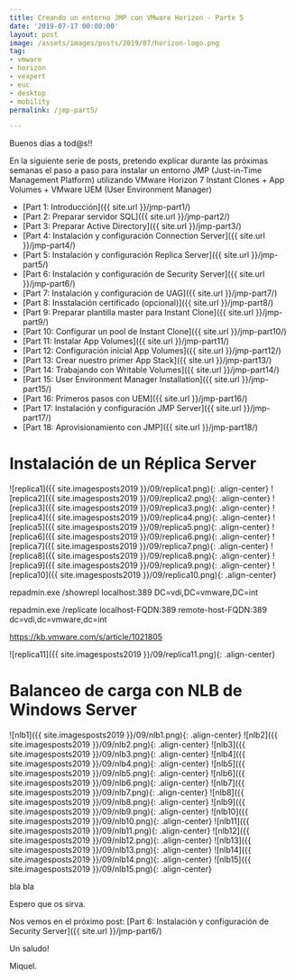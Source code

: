 ```yaml
---
title: Creando un entorno JMP con VMware Horizon - Parte 5
date: '2019-07-17 00:00:00'
layout: post
image: /assets/images/posts/2019/07/horizon-logo.png
tag:
- vmware
- horizon
- vexpert
- euc
- desktop
- mobility
permalink: /jmp-part5/

---
```


Buenos dias a tod@s!!

En la siguiente serie de posts, pretendo explicar durante las próximas semanas el paso a paso para instalar un entorno JMP (Just-in-Time Management Platform) utilizando VMware Horizon 7 Instant Clones + App Volumes + VMware UEM (User Environment Manager) 

- [Part 1: Introducción]({{ site.url }}/jmp-part1/)
- [Part 2: Preparar servidor SQL]({{ site.url }}/jmp-part2/)
- [Part 3: Preparar Active Directory]({{ site.url }}/jmp-part3/)
- [Part 4: Instalación y configuración Connection Server]({{ site.url }}/jmp-part4/)
- [Part 5: Instalación y configuración Replica Server]({{ site.url }}/jmp-part5/)
- [Part 6: Instalación y configuración de Security Server]({{ site.url }}/jmp-part6/)
- [Part 7: Instalación y configuración de UAG]({{ site.url }}/jmp-part7/)
- [Part 8: Insstalación certificado (opcional)]({{ site.url }}/jmp-part8/)
- [Part 9: Preparar plantilla master para Instant Clone]({{ site.url }}/jmp-part9/)
- [Part 10: Configurar un pool de Instant Clone]({{ site.url }}/jmp-part10/)
- [Part 11: Instalar App Volumes]({{ site.url }}/jmp-part11/)
- [Part 12: Configuración inicial App Volumes]({{ site.url }}/jmp-part12/)
- [Part 13: Crear nuestro primer App Stack]({{ site.url }}/jmp-part13/)
- [Part 14: Trabajando con Writable Volumes]({{ site.url }}/jmp-part14/)
- [Part 15: User Environment Manager Installation]({{ site.url }}/jmp-part15/)
- [Part 16: Primeros pasos con UEM]({{ site.url }}/jmp-part16/)
- [Part 17: Instalación y configuración JMP Server]({{ site.url }}/jmp-part17/)
- [Part 18: Aprovisionamiento con JMP]({{ site.url }}/jmp-part18/)

# Instalación de un Réplica Server


![replica1]({{ site.imagesposts2019 }}/09/replica1.png){: .align-center}
![replica2]({{ site.imagesposts2019 }}/09/replica2.png){: .align-center}
![replica3]({{ site.imagesposts2019 }}/09/replica3.png){: .align-center}
![replica4]({{ site.imagesposts2019 }}/09/replica4.png){: .align-center}
![replica5]({{ site.imagesposts2019 }}/09/replica5.png){: .align-center}
![replica6]({{ site.imagesposts2019 }}/09/replica6.png){: .align-center}
![replica7]({{ site.imagesposts2019 }}/09/replica7.png){: .align-center}
![replica8]({{ site.imagesposts2019 }}/09/replica8.png){: .align-center}
![replica9]({{ site.imagesposts2019 }}/09/replica9.png){: .align-center}
![replica10]({{ site.imagesposts2019 }}/09/replica10.png){: .align-center}

repadmin.exe /showrepl localhost:389 DC=vdi,DC=vmware,DC=int

repadmin.exe /replicate localhost-FQDN:389 remote-host-FQDN:389 dc=vdi,dc=vmware,dc=int

https://kb.vmware.com/s/article/1021805

![replica11]({{ site.imagesposts2019 }}/09/replica11.png){: .align-center}

# Balanceo de carga con NLB de Windows Server

![nlb1]({{ site.imagesposts2019 }}/09/nlb1.png){: .align-center}
![nlb2]({{ site.imagesposts2019 }}/09/nlb2.png){: .align-center}
![nlb3]({{ site.imagesposts2019 }}/09/nlb3.png){: .align-center}
![nlb4]({{ site.imagesposts2019 }}/09/nlb4.png){: .align-center}
![nlb5]({{ site.imagesposts2019 }}/09/nlb5.png){: .align-center}
![nlb6]({{ site.imagesposts2019 }}/09/nlb6.png){: .align-center}
![nlb7]({{ site.imagesposts2019 }}/09/nlb7.png){: .align-center}
![nlb8]({{ site.imagesposts2019 }}/09/nlb8.png){: .align-center}
![nlb9]({{ site.imagesposts2019 }}/09/nlb9.png){: .align-center}
![nlb10]({{ site.imagesposts2019 }}/09/nlb10.png){: .align-center}
![nlb11]({{ site.imagesposts2019 }}/09/nlb11.png){: .align-center}
![nlb12]({{ site.imagesposts2019 }}/09/nlb12.png){: .align-center}
![nlb13]({{ site.imagesposts2019 }}/09/nlb13.png){: .align-center}
![nlb14]({{ site.imagesposts2019 }}/09/nlb14.png){: .align-center}
![nlb15]({{ site.imagesposts2019 }}/09/nlb15.png){: .align-center}

bla bla

Espero que os sirva.

Nos vemos en el próximo post: [Part 6: Instalación y configuración de Security Server]({{ site.url }}/jmp-part6/)

Un saludo!

Miquel.


